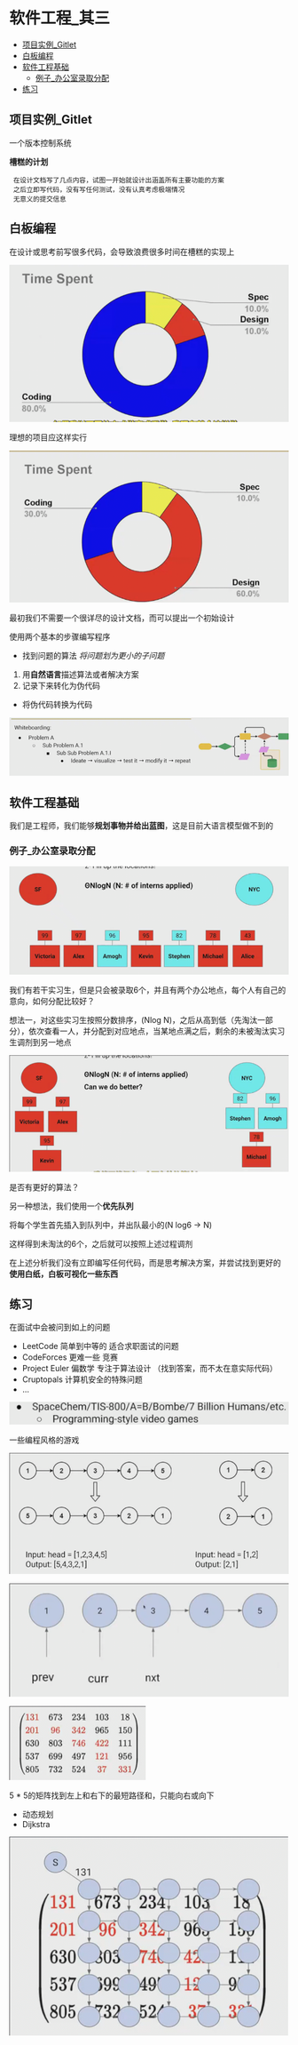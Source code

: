 # 软件工程_其三
 
* [项目实例_Gitlet](#项目实例_Gitlet)
* [白板编程](#白板编程)
* [软件工程基础](#软件工程基础)
  * [例子_办公室录取分配](#例子_办公室录取分配)
* [练习](#练习)

## 项目实例_Gitlet

一个版本控制系统

**槽糕的计划**

```
 在设计文档写了几点内容，试图一开始就设计出涵盖所有主要功能的方案
 之后立即写代码，没有写任何测试，没有认真考虑极端情况
 无意义的提交信息
```

## 白板编程

在设计或思考前写很多代码，会导致浪费很多时间在槽糕的实现上

![](img/04017e62.png)

理想的项目应这样实行

![](img/34a290b1.png)

最初我们不需要一个很详尽的设计文档，而可以提出一个初始设计

使用两个基本的步骤编写程序

* 找到问题的算法 *将问题划为更小的子问题*

1. 用**自然语言**描述算法或者解决方案
2. 记录下来转化为伪代码

* 将伪代码转换为代码

![](img/a1316e64.png)

## 软件工程基础

我们是工程师，我们能够**规划事物并给出蓝图**，这是目前大语言模型做不到的

### 例子_办公室录取分配

![](img/d694fbc8.png)

我们有若干实习生，但是只会被录取6个，并且有两个办公地点，每个人有自己的意向，如何分配比较好？

想法一，对这些实习生按照分数排序，(Nlog N)，之后从高到低（先淘汰一部分），依次查看一人，并分配到对应地点，当某地点满之后，剩余的未被淘汰实习生调剂到另一地点

![](img/51c57987.png)

是否有更好的算法？

另一种想法，我们使用一个**优先队列**

将每个学生首先插入到队列中，并出队最小的(N log6 -> N)

这样得到未淘汰的6个，之后就可以按照上述过程调剂

在上述分析我们没有立即编写任何代码，而是思考解决方案，并尝试找到更好的 **使用白纸，白板可视化一些东西**

## 练习

在面试中会被问到如上的问题

* LeetCode 简单到中等的 适合求职面试的问题
* CodeForces 更难一些 竞赛
* Project Euler 偏数学 专注于算法设计 （找到答案，而不太在意实际代码）
* Cruptopals 计算机安全的特殊问题
* ...

![](img/80bd0681.png)

一些编程风格的游戏

![](img/f5c0dcef.png)

![](img/81fb8d09.png)

![](img/7287fb23.png)

5 * 5的矩阵找到左上和右下的最短路径和，只能向右或向下

* 动态规划
* Dijkstra

![](img/eb75bd8c.png)
